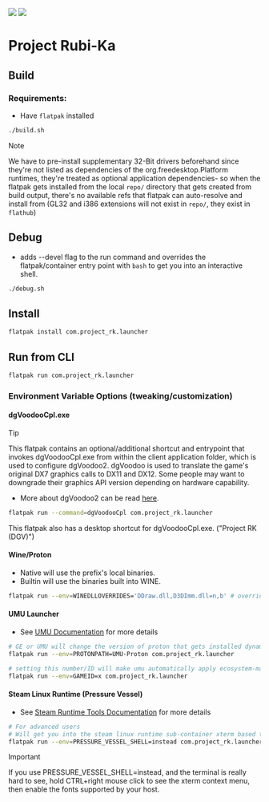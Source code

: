 [![](https://dcbadge.limes.pink/api/server/https://discord.gg/znDnHPspT4?style=flat)](https://discord.gg/znDnHPspT4)  [![](https://img.shields.io/badge/Project%20Rubi--Ka%20Website-8A2BE2)](https://project-rk.com/)

# Project Rubi-Ka

## Build

### Requirements:

- Have `flatpak` installed

```bash
./build.sh
```

> [!NOTE]
> We have to pre-install supplementary 32-Bit drivers beforehand since they're not listed as dependencies of the org.freedesktop.Platform runtimes, they're treated as optional application dependencies- so when the flatpak gets installed from the local `repo/` directory that gets created from build output, there's no available refs that flatpak can auto-resolve and install from (GL32 and i386 extensions will not exist in `repo/`, they exist in `flathub`)




## Debug

- adds --devel flag to the run command and overrides the flatpak/container entry point with `bash` to get you into an interactive shell.

```bash
./debug.sh
```

## Install 

```bash
flatpak install com.project_rk.launcher
```


## Run from CLI

```bash
flatpak run com.project_rk.launcher
```

### Environment Variable Options (tweaking/customization)

#### dgVoodooCpl.exe

> [!TIP]
> This flatpak contains an optional/additional shortcut and entrypoint that invokes dgVoodooCpl.exe from within the client application folder, which is used to configure dgVoodoo2. dgVoodoo is used to translate the game's original DX7 graphics calls to DX11 and DX12. Some people may want to downgrade their graphics API version depending on hardware capability.

- More about dgVoodoo2 can be read [here](https://dege.freeweb.hu/dgVoodoo2/). 

```bash
flatpak run --command=dgVoodooCpl com.project_rk.launcher
```

This flatpak also has a desktop shortcut for dgVoodooCpl.exe. ("Project RK (DGV)")

#### Wine/Proton

- Native will use the prefix's local binaries.
- Builtin will use the binaries built into WINE.
```bash
flatpak run --env=WINEDLLOVERRIDES='DDraw.dll,D3DImm.dll=n,b' # overrides these dlls and sets them to priority Native>Builtin. 
```

#### UMU Launcher

- See [UMU Documentation](https://github.com/Open-Wine-Components/umu-launcher/blob/main/docs/umu.1.scd) for more details
```bash
# GE or UMU will change the version of proton that gets installed dynamically by umu-run, the launcher
flatpak run --env=PROTONPATH=UMU-Proton com.project_rk.launcher

# setting this number/ID will make umu automatically apply ecosystem-managed protonfixes to your prefix.
flatpak run --env=GAMEID=x com.project_rk.launcher
```

#### Steam Linux Runtime (Pressure Vessel)

- See [Steam Runtime Tools Documentation](https://gitlab.steamos.cloud/steamrt/steam-runtime-tools/-/tree/main/docs) for more details
```bash
# For advanced users
# Will get you into the steam linux runtime sub-container xterm based terminal emu+shell
flatpak run --env=PRESSURE_VESSEL_SHELL=instead com.project_rk.launcher
```
> [!IMPORTANT]
> If you use PRESSURE_VESSEL_SHELL=instead, and the terminal is really hard to see, hold CTRL+right mouse click to see the xterm context menu, then enable the fonts supported by your host.
